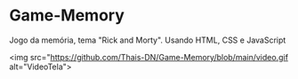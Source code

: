 # Game-Memory
Jogo da memória, tema "Rick and Morty". Usando HTML, CSS e JavaScript

<img src="https://github.com/Thais-DN/Game-Memory/blob/main/video.gif alt="VideoTela">

